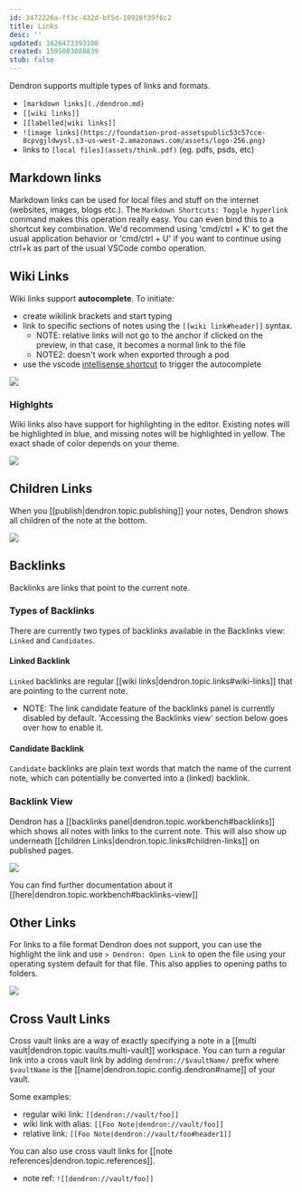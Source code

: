 ```yaml
---
id: 3472226a-ff3c-432d-bf5d-10926f39f6c2
title: Links
desc: ''
updated: 1626473393100
created: 1595003088839
stub: false
---
```


Dendron supports multiple types of links and formats.

- `[markdown links](./dendron.md)`
- `[[wiki links]]`
- `[[labelled|wiki links]]`
- `![image links](https://foundation-prod-assetspublic53c57cce-8cpvgjldwysl.s3-us-west-2.amazonaws.com/assets/logo-256.png)`
- links to `[local files](assets/think.pdf)` (eg. pdfs, psds, etc)

## Markdown links

Markdown links can be used for local files and stuff on the internet (websites, images, blogs etc.). The `Markdown Shortcuts: Toggle hyperlink` command makes this operation really easy. You can even bind this to a shortcut key combination. We'd recommend using 'cmd/ctrl + K' to get the usual application behavior or 'cmd/ctrl + U' if you want to continue using ctrl+k as part of the usual VSCode combo operation.

## Wiki Links

Wiki links support **autocomplete**. To initiate:

- create wikilink brackets and start typing
- link to specific sections of notes using the `[[wiki link#header]]` syntax.
  - NOTE: relative links will not go to the anchor if clicked on the preview, in that case, it becomes a normal link to the file
  - NOTE2: doesn't work when exported through a pod
- use the vscode [intellisense shortcut](https://code.visualstudio.com/docs/editor/intellisense#_key-bindings) to trigger the autocomplete

![](https://foundation-prod-assetspublic53c57cce-8cpvgjldwysl.s3-us-west-2.amazonaws.com/assets/images/links-autocomplete.gif)

### Highlghts

Wiki links also have support for highlighting in the editor. Existing notes will be highlighted in blue, and missing notes will be highlighted in yellow. The exact shade of color depends on your theme.

![](https://i.imgur.com/aBcgyZX.png)

## Children Links

When you [[publish|dendron.topic.publishing]] your notes, Dendron shows all children of the note at the bottom.

![](https://foundation-prod-assetspublic53c57cce-8cpvgjldwysl.s3-us-west-2.amazonaws.com/assets/images/Quickstart_-_Dendron.jpg)

## Backlinks

Backlinks are links that point to the current note. 

### Types of Backlinks
There are currently two types of backlinks available in the Backlinks view: `Linked` and `Candidates`. 

#### Linked Backlink
`Linked` backlinks are regular [[wiki links|dendron.topic.links#wiki-links]] that are pointing to the current note.

- NOTE: The link candidate feature of the backlinks panel is currently disabled by default. 'Accessing the Backlinks view' section below goes over how to enable it.

#### Candidate Backlink
`Candidate` backlinks are plain text words that match the name of the current note, which can potentially be converted into a (linked) backlink.

### Backlink View

Dendron has a [[backlinks panel|dendron.topic.workbench#backlinks]] which shows all notes with links to the current note. This will also show up underneath [[children Links|dendron.topic.links#children-links]] on published pages.

![](https://foundation-prod-assetspublic53c57cce-8cpvgjldwysl.s3-us-west-2.amazonaws.com/assets/images/links.backlink.jpg)

You can find further documentation about it [[here|dendron.topic.workbench#backlinks-view]]

## Other Links

For links to a file format Dendron does not support, you can use the highlight the link and use `> Dendron: Open Link` to open the file using your operating system default for that file. This also applies to opening paths to folders.

<a href="https://www.loom.com/share/01250485e20a4cdca2a053dd6047ac68"><img src="https://cdn.loom.com/sessions/thumbnails/01250485e20a4cdca2a053dd6047ac68-with-play.gif"> </a>

## Cross Vault Links

Cross vault links are a way of exactly specifying a note in a [[multi vault|dendron.topic.vaults.multi-vault]] workspace. You can turn a regular link into a cross vault link by adding `dendron://$vaultName/` prefix where `$vaultName` is the [[name|dendron.topic.config.dendron#name]] of your vault.

Some examples:

- regular wiki link: `[[dendron://vault/foo]]`
- wiki link with alias: `[[Foo Note|dendron://vault/foo]]`
- relative link: `[[Foo Note|dendron://vault/foo#header1]]`

You can also use cross vault links for [[note references|dendron.topic.references]].

- note ref: `![[dendron://vault/foo]]`

